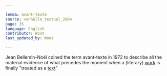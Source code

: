 ```yaml
---

lemma: avant-texte
source: vanhulle_textual_2004
page: 35
language: English
contributor: Wout
last_updated_by: Wout

---
```


Jean Bellemin-Noël coined the term avant-texte in 1972 to describe all the material evidence of what precedes the moment when a (literary) [work](work.html) is finally "treated as a [text](text.html)"
